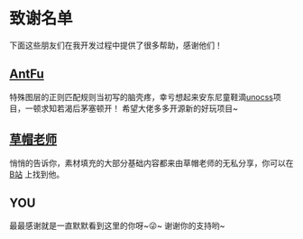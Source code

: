 # 致谢名单

下面这些朋友们在我开发过程中提供了很多帮助，感谢他们！

## [AntFu](https://antfu.me/projects)

特殊图层的正则匹配规则当初写的脑壳疼，幸亏想起来安东尼童鞋滴[unocss](https://github.com/antfu/unocss)项目，一顿求知若渴后茅塞顿开！
希望大佬多多开源新的好玩项目~

## [草帽老师](https://space.bilibili.com/108104104)

悄悄的告诉你，素材填充的大部分基础内容都来由草帽老师的无私分享，你可以在 [B站](https://space.bilibili.com/108104104) 上找到他。

## YOU
最最感谢就是一直默默看到这里的你呀~😜~ 谢谢你的支持哟~
